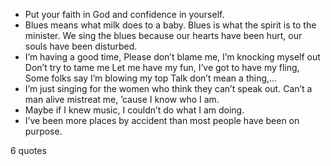  - Put your faith in God and confidence in yourself.
 - Blues means what milk does to a baby. Blues is what the spirit is to the minister. We sing the blues because our hearts have been hurt, our souls have been disturbed.
 - I’m having a good time, Please don’t blame me, I’m knocking myself out Don’t try to tame me Let me have my fun, I’ve got to have my fling, Some folks say I’m blowing my top Talk don’t mean a thing,...
 - I’m just singing for the women who think they can’t speak out. Can’t a man alive mistreat me, ’cause I know who I am.
 - Maybe if I knew music, I couldn’t do what I am doing.
 - I’ve been more places by accident than most people have been on purpose.

6 quotes